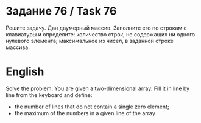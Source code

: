 # Задание 76 / Task 76
Решите задачу. Дан двумерный массив. Заполните его по строкам с клавиатуры и определите:
количество строк, не содержащих ни одного нулевого элемента;
максимальное из чисел, в заданной строке массива.
# English
Solve the problem. You are given a two-dimensional array. Fill it in line by line from the keyboard and define:
- the number of lines that do not contain a single zero element;
- the maximum of the numbers in a given line of the array

